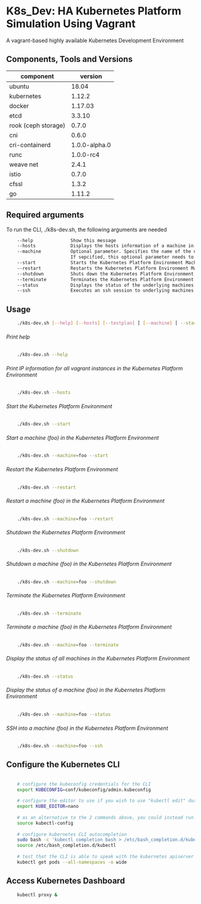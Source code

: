 K8s_Dev: HA Kubernetes Platform Simulation Using Vagrant
========================================================

A vagrant-based highly available Kubernetes Development Environment 

Components, Tools and Versions
------------------------------

|component  | version|
| --------- |  -------- |
|ubuntu | 18.04 |
|kubernetes | 1.12.2 |
|docker | 1.17.03 |
|etcd | 3.3.10 |
|rook (ceph storage) | 0.7.0 |
|cni | 0.6.0 |
|cri-containerd | 1.0.0-alpha.0 |
|runc | 1.0.0-rc4 |
|weave net | 2.4.1 |
|istio | 0.7.0|
|cfssl | 1.3.2 |
|go    | 1.11.2 |


Required arguments
------------------------

To run the CLI, ./k8s-dev.sh, the following arguments are needed

```bash
	--help              Show this message
	--hosts             Displays the hosts information of a machine in the Multi-VM environment
	--machine           Optional parameter. Specifies the name of the node on which operation should be perfomed. 
	                    If sepcified, this optional parameter needs to come first in the list of paramters.
	--start             Starts the Kubernetes Platform Environment Machines
	--restart           Restarts the Kubernetes Platform Environment Machines
	--shutdown          Shuts down the Kubernetes Platform Environment Machines
	--terminate         Terminates the Kubernetes Platform Environment Machines
	--status            Displays the status of the underlying machines in the Kubernetes Platform Environment
	--ssh               Executes an ssh session to underlying machines in the Kubernetes Platform Environment
```
	
	
Usage
-------------------

```bash
	./k8s-dev.sh [--help] [--hosts] [--testplan] [ [--machine] [ --start | --restart | --shutdown | --terminate | --status | --ssh ] ]
```


###### Print help

```bash
	./k8s-dev.sh --help
```

###### Print IP information for all vagrant instances in the Kubernetes Platform Environment

```bash
	./k8s-dev.sh --hosts
```

###### Start the Kubernetes Platform Environment

```bash
	./k8s-dev.sh --start
```

###### Start a machine (foo) in the Kubernetes Platform Environment

```bash
	./k8s-dev.sh --machine=foo --start
```

###### Restart the Kubernetes Platform Environment

```bash
	./k8s-dev.sh --restart
```

###### Restart a machine (foo) in the Kubernetes Platform Environment

```bash
	./k8s-dev.sh --machine=foo --restart
```

###### Shutdown the Kubernetes Platform Environment

```bash
	./k8s-dev.sh --shutdown
```

###### Shutdown a machine (foo) in the Kubernetes Platform Environment

```bash
	./k8s-dev.sh --machine=foo --shutdown
```

###### Terminate the Kubernetes Platform Environment

```bash
	./k8s-dev.sh --terminate
```

###### Terminate a machine (foo) in the Kubernetes Platform Environment

```bash
	./k8s-dev.sh --machine=foo --terminate
```

###### Display the status of all machines in the Kubernetes Platform Environment

```bash
	./k8s-dev.sh --status
```

###### Display the status of a machine (foo) in the Kubernetes Platform Environment

```bash
	./k8s-dev.sh --machine=foo --status
```

###### SSH into a machine (foo) in the Kubernetes Platform Environment

```bash
	./k8s-dev.sh --machine=foo --ssh
```

## Configure the Kubernetes CLI

```bash
    
    # configure the kubeconfig credentials for the CLI
    export KUBECONFIG=conf/kubeconfig/admin.kubeconfig
    
    # configure the editor to use if you wish to use "kubectl edit" during dev/tests
    export KUBE_EDITOR=nano
    
    # as an alternative to the 2 commands above, you could instead run
    source kubectl-config
    
    # configure kubernetes CLI autocompletion
    sudo bash -c 'kubectl completion bash > /etc/bash_completion.d/kubectl'
    source /etc/bash_completion.d/kubectl
    
    # test that the CLI is able to speak with the kubernetes apiserver
    kubectl get pods --all-namespaces -o wide
```

## Access Kubernetes Dashboard

```bash
    kubectl proxy &
```

